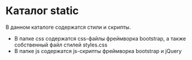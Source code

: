 # Каталог static
В данном каталоге содержатся стили и скрипты.
- В папке css содержатся css-файлы фреймворка bootstrap, а также собственный файл стилей styles.css
- В папке js содержатся js-скрипты фреймворка bootstrap и jQuery
